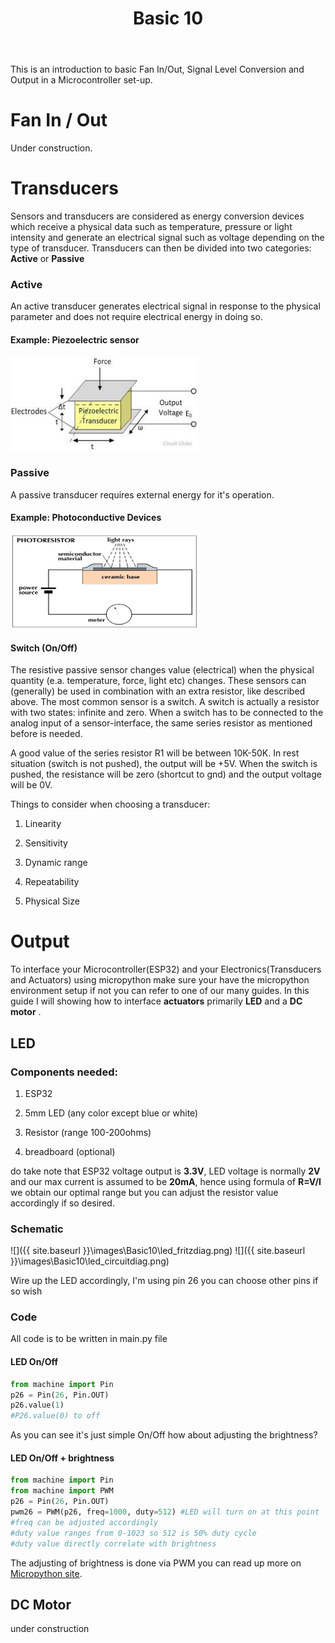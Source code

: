 ﻿---
layout: post
title: Basic 10
---

This is an introduction to basic Fan In/Out, Signal Level Conversion and Output in a Microcontroller set-up.

# Fan In / Out

Under construction.

# Transducers

Sensors and transducers are considered as energy conversion devices which receive a physical data such as temperature, pressure or light intensity and generate an electrical signal such as voltage depending on the type of transducer. Transducers can then be divided into two categories: **Active** or **Passive**

### Active 

An active transducer generates electrical signal in response to the physical parameter and does not require electrical energy in doing so.

#### Example: Piezoelectric sensor

<img src="../images/piezo.jpg" width="300" height="150">

### Passive

A passive transducer requires external energy for it's operation. 

#### Example: Photoconductive Devices

<img src="../images/ldr.jpg" width="300" height="150">

#### Switch (On/Off)

The resistive passive sensor changes value (electrical) when the physical quantity (e.a. temperature, force, light etc) changes. These sensors can (generally) be used in combination with an extra resistor, like described above. The most common sensor is a switch. A switch is actually a resistor with two states: infinite and zero. When a switch has to be connected to the analog input of a sensor-interface, the same series resistor as mentioned before is needed.

A good value of the series resistor R1 will be between 10K-50K. In rest situation (switch is not pushed), the output will be +5V. When the switch is pushed, the resistance will be zero (shortcut to gnd) and the output voltage will be 0V.

Things to consider when choosing a transducer:

1. Linearity

2. Sensitivity

3. Dynamic range

4. Repeatability

5. Physical Size

# Output

To interface your Microcontroller(ESP32) and your Electronics(Transducers and Actuators) using micropython make sure your have the micropython environment setup if not you can refer to one of our many guides. In this guide I will showing how to interface **actuators** primarily **LED** and a **DC motor** .

## LED

### Components needed:

1. ESP32

2. 5mm LED (any color except blue or white)

3. Resistor (range 100-200ohms)

4. breadboard (optional)

do take note that ESP32 voltage output is **3.3V**, LED voltage is normally **2V** and our max current is assumed to be **20mA**, hence using formula of **R=V/I** we obtain our optimal range but you can adjust the resistor value accordingly if so desired.

### Schematic

![]({{ site.baseurl }}\images\Basic10\led_fritzdiag.png)
![]({{ site.baseurl }}\images\Basic10\led_circuitdiag.png)

Wire up the LED accordingly, I'm using pin 26 you can choose other pins if so wish

### Code

All code is to be written in main.py file

#### LED On/Off
```python
from machine import Pin
p26 = Pin(26, Pin.OUT)
p26.value(1) 
#P26.value(0) to off
```
As you can see it's just simple On/Off how about adjusting the brightness?

#### LED On/Off + brightness
```python
from machine import Pin
from machine import PWM
p26 = Pin(26, Pin.OUT)
pwm26 = PWM(p26, freq=1000, duty=512) #LED will turn on at this point
#freq can be adjusted accordingly
#duty value ranges from 0-1023 so 512 is 50% duty cycle
#duty value directly correlate with brightness
```

The adjusting of brightness is done via PWM you can read up more on [Micropython site](https://docs.micropython.org/en/latest/esp8266/tutorial/pwm.html).

## DC Motor

under construction
